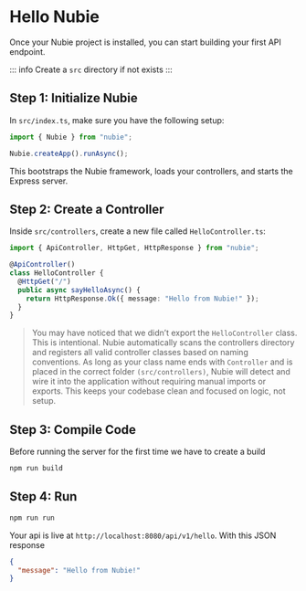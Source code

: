 # Hello Nubie

Once your Nubie project is installed, you can start building your first API endpoint.

::: info
Create a `src` directory if not exists
:::

## Step 1: Initialize Nubie

In `src/index.ts`, make sure you have the following setup:

```ts
import { Nubie } from "nubie";

Nubie.createApp().runAsync();
```

This bootstraps the Nubie framework, loads your controllers, and starts the Express server.

## Step 2: Create a Controller

Inside `src/controllers`, create a new file called `HelloController.ts`:

```ts
import { ApiController, HttpGet, HttpResponse } from "nubie";

@ApiController()
class HelloController {
  @HttpGet("/")
  public async sayHelloAsync() {
    return HttpResponse.Ok({ message: "Hello from Nubie!" });
  }
}
```

> You may have noticed that we didn’t export the `HelloController` class. This is intentional. Nubie automatically scans the controllers directory and registers all valid controller classes based on naming conventions. As long as your class name ends with `Controller` and is placed in the correct folder `(src/controllers)`, Nubie will detect and wire it into the application without requiring manual imports or exports. This keeps your codebase clean and focused on logic, not setup.

## Step 3: Compile Code

Before running the server for the first time we have to create a build

```bash
npm run build
```

## Step 4: Run

```bash
npm run run
```

Your api is live at `http://localhost:8080/api/v1/hello`. With this JSON response

```json
{
  "message": "Hello from Nubie!"
}
```
